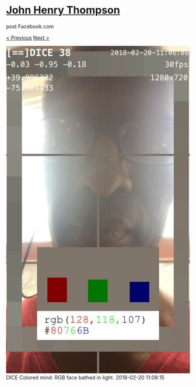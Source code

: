 # [John Henry Thompson](../README.md)
post Facebook.com

[< Previous](2018-02-22-1.md) [Next >](2018-02-19-1.md)

[![](../media/2018-02-20/Timeline-Photos-DICE-Colored-mind-RGB-face-bathed-in-light.jpg)](../README.md)
DICE Colored mind: RGB face bathed in light.
2018-02-20 11:08:15